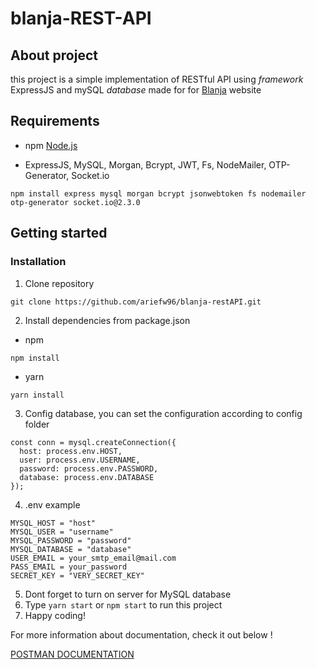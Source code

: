 # blanja-REST-API
## About project

this project is a simple implementation of RESTful API using *framework* ExpressJS and mySQL *database* made for for [Blanja](blanja-proto.netlify.app) website

## Requirements

- npm [Node.js](https://nodejs.org/en/download/)
  

- ExpressJS,  MySQL, Morgan, Bcrypt, JWT, Fs, NodeMailer, OTP-Generator, Socket.io
  

```
npm install express mysql morgan bcrypt jsonwebtoken fs nodemailer otp-generator socket.io@2.3.0
```

## Getting started

### Installation

1. Clone repository
  
  ```
  git clone https://github.com/ariefw96/blanja-restAPI.git
  ```
  
2. Install dependencies from package.json
  
  - npm
    
  
  ```
  npm install
  ```
  
  - yarn
    
  
  ```
  yarn install
  ```
  
3. Config database, you can set the configuration according to config folder
  
  ```
  const conn = mysql.createConnection({
    host: process.env.HOST,
    user: process.env.USERNAME,
    password: process.env.PASSWORD,
    database: process.env.DATABASE
  });
  ```
4. .env example

  ```
  MYSQL_HOST = "host"
  MYSQL_USER = "username"
  MYSQL_PASSWORD = "password"
  MYSQL_DATABASE = "database"
  USER_EMAIL = your_smtp_email@mail.com
  PASS_EMAIL = your_password
  SECRET_KEY = "VERY_SECRET_KEY"
  ```
  
5. Dont forget to turn on server for MySQL database
6. Type `yarn start` or `npm start` to run this project
7. Happy coding!

For more information about documentation, check it out below ! 

[POSTMAN DOCUMENTATION](https://documenter.getpostman.com/view/13530339/TVmS9G4V)
